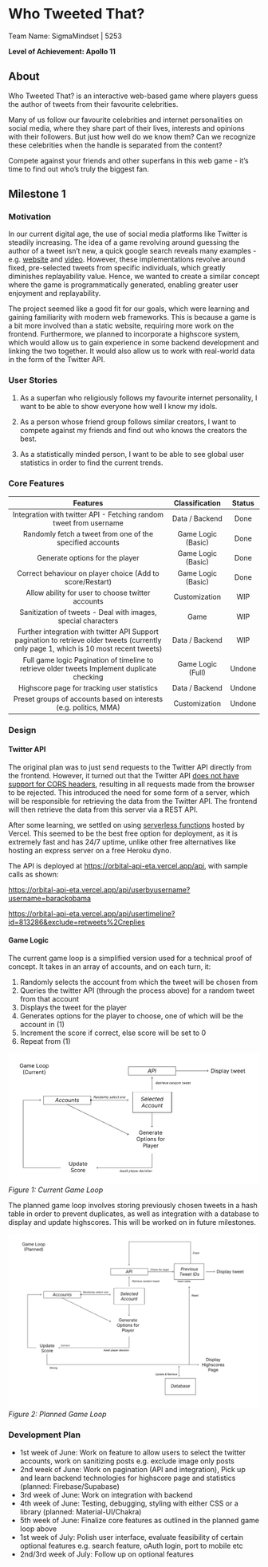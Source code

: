# Who Tweeted That?
Team Name: SigmaMindset | 5253

**Level of Achievement: Apollo 11**

## About
Who Tweeted That? is an interactive web-based game where players guess the author of tweets from their favourite celebrities.

Many of us follow our favourite celebrities and internet personalities on social media, where they share part of their lives, interests and opinions with their followers. But just how well do we know them? Can we recognize these celebrities when the handle is separated from the content?

Compete against your friends and other superfans in this web game - it’s time to find out who’s truly the biggest fan.

## Milestone 1
### Motivation
In our current digital age, the use of social media platforms like Twitter is steadily increasing. The idea of a game revolving around guessing the author of a tweet isn’t new, a quick google search reveals many examples - e.g. [website](https://edition.cnn.com/interactive/2016/02/politics/trump-kanye-who-tweeted/) and [video](https://www.youtube.com/watch?v=1nikltRn1m0). However, these implementations revolve around fixed, pre-selected tweets from specific individuals, which greatly diminishes replayability value. Hence, we wanted to create a similar concept where the game is programmatically generated, enabling greater user enjoyment and replayability.

The project seemed like a good fit for our goals, which were learning and gaining familiarity with modern web frameworks. This is because a game is a bit more involved than a static website, requiring more work on the frontend. Furthermore, we planned to incorporate a highscore system, which would allow us to gain experience in some backend development and linking the two together. It would also allow us to work with real-world data in the form of the Twitter API.

### User Stories
1. As a superfan who religiously follows my favourite internet personality, I want to be able to show everyone how well I know my idols.

2. As a person whose friend group follows similar creators, I want to compete against my friends and find out who knows the creators the best.

3. As a statistically minded person, I want to be able to see global user statistics in order to find the current trends.

### Core Features

|                                                                               Features                                                                               | Classification | Status |
|:--------------------------------------------------------------------------------------------------------------------------------------------------------------------:|:--------------:|:------:|
| Integration with twitter API - Fetching random tweet from username                                                                                                     |      Data / Backend      |  Done  |
| Randomly fetch a tweet from one of the specified accounts  |      Game Logic   (Basic)   |  Done  |
| Generate options for the player  |      Game  Logic  (Basic)  |  Done  |
|Correct behaviour on player choice (Add to score/Restart)  |      Game Logic (Basic)    |  Done  |
| Allow ability for user to choose twitter accounts                                                                                                                    |  Customization |   WIP  |
| Sanitization of tweets - Deal with images,  special characters	                                                                                                  |      Game      |   WIP  |
| Further integration with twitter API Support pagination to retrieve older tweets (currently only page 1, which is 10 most recent tweets)                             |      Data / Backend      |   WIP  |
| Full game logic Pagination of timeline to retrieve older tweets  Implement duplicate checking		                                                                        |      Game Logic (Full)     | Undone |
| Highscore page for tracking user statistics                                                                                                                          |       Data / Backend    | Undone |
| Preset groups of accounts based on interests (e.g. politics, MMA)                                                                                                    |  Customization | Undone |

### Design
#### Twitter API
The original plan was to just send requests to the Twitter API directly from the frontend. However, it turned out that the Twitter API [does not have support for CORS headers](https://twittercommunity.com/t/will-twitter-api-support-cors-headers-soon/28276), resulting in all requests made from the browser to be rejected.
This introduced the need for some form of a server, which will be responsible for retrieving the data from the Twitter API. The frontend will then retrieve the data from this server via a REST API.

After some learning, we settled on using [serverless functions](https://vercel.com/docs/concepts/functions/serverless-functions) hosted by Vercel. This seemed to be the best free option for deployment, as it is extremely fast and has 24/7 uptime, unlike other free alternatives like hosting an express server on a free Heroku dyno.

The API is deployed at https://orbital-api-eta.vercel.app/api, with sample calls as shown:

https://orbital-api-eta.vercel.app/api/userbyusername?username=barackobama

https://orbital-api-eta.vercel.app/api/usertimeline?id=813286&exclude=retweets%2Creplies

#### Game Logic
The current game loop is a simplified version used for a technical proof of concept. It takes in an array of accounts, and on each turn, it: 

1) Randomly selects the account from which the tweet will be chosen from
2) Queries the twitter API (through the process above) for a random tweet from that account
3) Displays the tweet for the player
4) Generates options for the player to choose, one of which will be the account in (1)
5) Increment the score if correct, else score will be set to 0
6) Repeat from (1)

![Game Logic Basic](public/readme/gameloop1.jpg)
*Figure 1: Current Game Loop*

The planned game loop involves storing previously chosen tweets in a hash table in order to prevent duplicates, as well as integration with a database to display and update highscores.
This will be worked on in future milestones.


![Game Logic Full](public/readme/gameloop2.jpg)
*Figure 2: Planned Game Loop*


### Development Plan
- 1st week of June: Work on feature to allow users to select the twitter accounts, work on sanitizing posts e.g. exclude image only posts
- 2nd week of June: Work on pagination (API and integration), Pick up and learn backend technologies for highscore page and statistics (planned: Firebase/Supabase)
- 3rd week of June: Work on integration with backend
- 4th week of June: Testing, debugging, styling with either CSS or a library (planned: Material-UI/Chakra)
- 5th week of June: Finalize core features as outlined in the planned game loop above
- 1st week of July: Polish user interface, evaluate feasibility of certain optional features e.g. search feature, oAuth login, port to mobile etc
- 2nd/3rd week of July: Follow up on optional features

